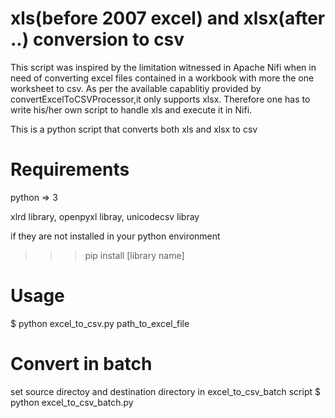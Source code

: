 # xls(before 2007 excel) and xlsx(after ..) conversion to csv
This script was inspired by the limitation witnessed in Apache Nifi when in need of converting excel files contained in a  workbook with more the one worksheet to csv. As per the available capablitiy provided by convertExcelToCSVProcessor,it only supports xlsx. Therefore one has to write his/her own script to handle xls and execute it in Nifi.

This is a python script that converts both xls and xlsx to csv

# Requirements
python => 3

xlrd  library,
openpyxl libray,
unicodecsv libray

if they are not installed in your python environment
>>> pip install [library name]

# Usage
$ python excel_to_csv.py path_to_excel_file

# Convert in batch
set source directoy and destination directory in excel_to_csv_batch script
$ python excel_to_csv_batch.py 

